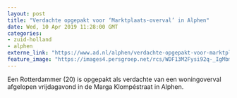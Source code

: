 ```yaml
---
layout: post
title: "Verdachte opgepakt voor ‘Marktplaats-overval’ in Alphen"
date: Wed, 10 Apr 2019 11:28:00 GMT
categories: 
- zuid-holland 
- alphen 
externe_link: "https://www.ad.nl/alphen/verdachte-opgepakt-voor-marktplaats-overval-in-alphen~ad69029a/"
feature_image: "https://images4.persgroep.net/rcs/WDF13M2Fysi92q-_IgMbmkgryTA/diocontent/144929959/_fitwidth/400/?appId=21791a8992982cd8da851550a453bd7f&quality=0.7"
---
```


Een Rotterdammer (20) is opgepakt als verdachte van een woningoverval afgelopen vrijdagavond in de Marga Klompéstraat in Alphen.
